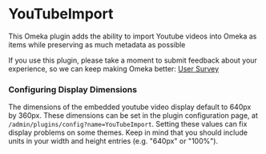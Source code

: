 # YouTubeImport
This Omeka plugin adds the ability to import Youtube videos into Omeka as items while preserving as much metadata as possible

If you use this plugin, please take a moment to submit feedback about your experience, so we can keep making Omeka better: [User Survey](https://docs.google.com/forms/d/1cn-0S5RRJEQirXS8dCmBA_t-q2hrIw7rtQ9n9i_3e0c/viewform?usp=send_form)

### Configuring Display Dimensions
The dimensions of the embedded youtube video display default to 640px by 360px. These dimensions can be set in the plugin configuration page, at `/admin/plugins/config?name=YouTubeImport`. Setting these values can fix display problems on some themes. Keep in mind that you should include units in your width and height entries (e.g. "640px" or "100%").
